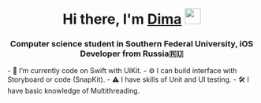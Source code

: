 <h1 align="center">Hi there, I'm <a href="https://www.linkedin.com/in/dmitriy-fetyukhin-93b56822a/" target="_blank">Dima</a> 
<img src="https://github.com/blackcater/blackcater/raw/main/images/Hi.gif" height="32"/></h1>
<h3 align="center">Computer science student in Southern Federal University, iOS Developer from Russia🇷🇺</h3>
- 🔭 I’m currently code on Swift with UIKit.
- ⚙️ I can build interface with Storyboard or code (SnapKit).
- ⚠️ I have skills of Unit and UI testing.
- 🛠 I have basic knowledge of Multithreading.
